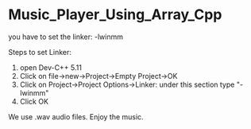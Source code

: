 # Music_Player_Using_Array_Cpp
you have to set the linker: -lwinmm

Steps to set Linker:
1) open Dev-C++ 5.11
2) Click on file->new->Project->Empty Project->OK
3) Click on Project->Project Options->Linker: under this section type "-lwinmm"
4) Click OK

We use .wav audio files.
Enjoy the music.
